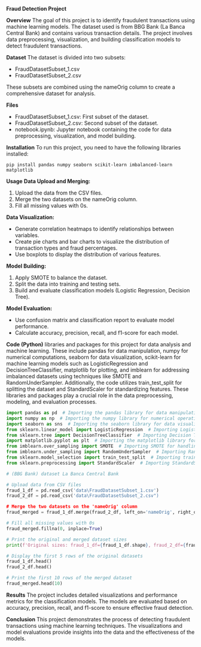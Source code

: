 **Fraud Detection Project**

**Overview**
The goal of this project is to identify fraudulent transactions using machine learning models. The dataset used is from BBG Bank (La Banca Central Bank) and contains various transaction details. The project involves data preprocessing, visualization, and building classification models to detect fraudulent transactions.

**Dataset**
The dataset is divided into two subsets:

- FraudDatasetSubset_1.csv
- FraudDatasetSubset_2.csv

These subsets are combined using the nameOrig column to create a comprehensive dataset for analysis.

**Files**
- FraudDatasetSubset_1.csv: First subset of the dataset.
- FraudDatasetSubset_2.csv: Second subset of the dataset.
- notebook.ipynb: Jupyter notebook containing the code for data preprocessing, visualization, and model building.

**Installation**
To run this project, you need to have the following libraries installed:

```
pip install pandas numpy seaborn scikit-learn imbalanced-learn matplotlib
```

**Usage**
**Data Upload and Merging:**
1. Upload the data from the CSV files.
2. Merge the two datasets on the nameOrig column.
3. Fill all missing values with 0s.

**Data Visualization:**
- Generate correlation heatmaps to identify relationships between variables.
- Create pie charts and bar charts to visualize the distribution of transaction types and fraud percentages.
- Use boxplots to display the distribution of various features.

**Model Building:**
1. Apply SMOTE to balance the dataset.
2. Split the data into training and testing sets.
3. Build and evaluate classification models (Logistic Regression, Decision Tree).

**Model Evaluation:**
- Use confusion matrix and classification report to evaluate model performance.
- Calculate accuracy, precision, recall, and f1-score for each model.

**Code (Python)**
libraries and packages for this project for data analysis and machine learning. These include pandas for data manipulation, numpy for numerical computations, seaborn for data visualization, scikit-learn for machine learning models such as LogisticRegression and DecisionTreeClassifier, matplotlib for plotting, and imblearn for addressing imbalanced datasets using techniques like SMOTE and RandomUnderSampler. Additionally, the code utilizes train_test_split for splitting the dataset and StandardScaler for standardizing features. These libraries and packages play a crucial role in the data preprocessing, modeling, and evaluation processes.
```python
import pandas as pd  # Importing the pandas library for data manipulation and analysis
import numpy as np  # Importing the numpy library for numerical operations
import seaborn as sns  # Importing the seaborn library for data visualization
from sklearn.linear_model import LogisticRegression  # Importing Logistic Regression model from scikit-learn
from sklearn.tree import DecisionTreeClassifier  # Importing Decision Tree Classifier from scikit-learn
import matplotlib.pyplot as plt  # Importing the matplotlib library for plotting
from imblearn.over_sampling import SMOTE  # Importing SMOTE for handling imbalanced datasets
from imblearn.under_sampling import RandomUnderSampler  # Importing RandomUnderSampler for handling imbalanced datasets
from sklearn.model_selection import train_test_split  # Importing train_test_split for splitting data into training and testing sets
from sklearn.preprocessing import StandardScaler  # Importing StandardScaler for feature scaling

# (BBG Bank) dataset La Banca Central Bank

# Upload data from CSV files
fraud_1_df = pd.read_csv('data\FraudDatasetSubset_1.csv')
fraud_2_df = pd.read_csv('data\FraudDatasetSubset_2.csv")

# Merge the two datasets on the 'nameOrig' column
fraud_merged = fraud_1_df.merge(fraud_2_df, left_on='nameOrig', right_on='nameOrig')

# Fill all missing values with 0s
fraud_merged.fillna(0, inplace=True)

# Print the original and merged dataset sizes
print(f'Original sizes: fraud_1_df={fraud_1_df.shape}, fraud_2_df={fraud_2_df.shape}; Merged size: fraud_merged={fraud_merged.shape}')

# Display the first 5 rows of the original datasets
fraud_1_df.head()
fraud_2_df.head()

# Print the first 10 rows of the merged dataset
fraud_merged.head(10)
```

**Results**
The project includes detailed visualizations and performance metrics for the classification models. The models are evaluated based on accuracy, precision, recall, and f1-score to ensure effective fraud detection.

**Conclusion**
This project demonstrates the process of detecting fraudulent transactions using machine learning techniques. The visualizations and model evaluations provide insights into the data and the effectiveness of the models.
